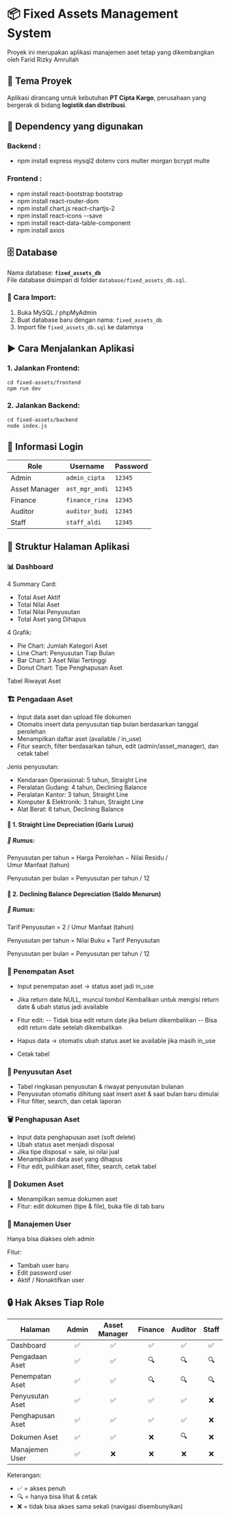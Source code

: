# 📦 Fixed Assets Management System

Proyek ini merupakan aplikasi manajemen aset tetap yang dikembangkan oleh Farid Rizky Amrullah

## 🏢 Tema Proyek
Aplikasi dirancang untuk kebutuhan **PT Cipta Kargo**, perusahaan yang bergerak di bidang **logistik dan distribusi**.

## 📘 Dependency yang digunakan

### Backend :
- npm install express mysql2 dotenv cors multer morgan bcrypt multe

### Frontend :
- npm install react-bootstrap bootstrap
- npm install react-router-dom
- npm install chart.js react-chartjs-2
- npm install react-icons --save
- npm install react-data-table-component
- npm install axios

## 🗄️ Database
Nama database: **`fixed_assets_db`**  
File database disimpan di folder `database/fixed_assets_db.sql`.

### 🎯 Cara Import:
1. Buka MySQL / phpMyAdmin
2. Buat database baru dengan nama: `fixed_assets_db`
3. Import file `fixed_assets_db.sql` ke dalamnya

## ▶️ Cara Menjalankan Aplikasi

### 1. Jalankan **Frontend**:
```
cd fixed-assets/frontend
npm run dev
```

### 2. Jalankan **Backend**:
```
cd fixed-assets/backend
node index.js
```

## 🔐 Informasi Login
| Role          | Username       | Password |
| ------------- | -------------- | -------- |
| Admin         | `admin_cipta`  | `12345`  |
| Asset Manager | `ast_mgr_andi` | `12345`  |
| Finance       | `finance_rina` | `12345`  |
| Auditor       | `auditor_budi` | `12345`  |
| Staff         | `staff_aldi`   | `12345`  |

## 🧭 Struktur Halaman Aplikasi
### 📊 Dashboard
4 Summary Card:
- Total Aset Aktif
- Total Nilai Aset
- Total Nilai Penyusutan
- Total Aset yang Dihapus

4 Grafik:
- Pie Chart: Jumlah Kategori Aset
- Line Chart: Penyusutan Tiap Bulan
- Bar Chart: 3 Aset Nilai Tertinggi
- Donut Chart: Tipe Penghapusan Aset

Tabel Riwayat Aset

### 🏗️ Pengadaan Aset
- Input data aset dan upload file dokumen
- Otomatis insert data penyusutan tiap bulan berdasarkan tanggal perolehan
- Menampilkan daftar aset (available / in_use)
- Fitur search, filter berdasarkan tahun, edit (admin/asset_manager), dan cetak tabel

Jenis penyusutan:
- Kendaraan Operasional: 5 tahun, Straight Line
- Peralatan Gudang: 4 tahun, Declining Balance
- Peralatan Kantor: 3 tahun, Straight Line
- Komputer & Elektronik: 3 tahun, Straight Line
- Alat Berat: 6 tahun, Declining Balance

#### 📘 1. Straight Line Depreciation (Garis Lurus)
##### 🧮 Rumus:
Penyusutan per tahun = Harga Perolehan − Nilai Residu / Umur Manfaat (tahun)

Penyusutan per bulan = Penyusutan per tahun / 12


#### 📘 2. Declining Balance Depreciation (Saldo Menurun)
##### 🧮 Rumus:
Tarif Penyusutan = 2 / Umur Manfaat (tahun)

Penyusutan per tahun = Nilai Buku × Tarif Penyusutan

Penyusutan per bulan = Penyusutan per tahun / 12

### 🧾 Penempatan Aset
- Input penempatan aset → status aset jadi in_use
- Jika return date NULL, muncul tombol Kembalikan untuk mengisi return date & ubah status jadi available

- Fitur edit:
-- Tidak bisa edit return date jika belum dikembalikan
-- Bisa edit return date setelah dikembalikan

- Hapus data → otomatis ubah status aset ke available jika masih in_use
- Cetak tabel

### 🧮 Penyusutan Aset
- Tabel ringkasan penyusutan & riwayat penyusutan bulanan
- Penyusutan otomatis dihitung saat insert aset & saat bulan baru dimulai
- Fitur filter, search, dan cetak laporan

### 🗑️ Penghapusan Aset
- Input data penghapusan aset (soft delete)
- Ubah status aset menjadi disposal
- Jika tipe disposal = sale, isi nilai jual
- Menampilkan data aset yang dihapus
- Fitur edit, pulihkan aset, filter, search, cetak tabel

### 📂 Dokumen Aset
- Menampilkan semua dokumen aset
- Fitur: edit dokumen (tipe & file), buka file di tab baru

### 👤 Manajemen User
Hanya bisa diakses oleh admin

Fitur:
- Tambah user baru
- Edit password user
- Aktif / Nonaktifkan user

## 🔒 Hak Akses Tiap Role
| Halaman          | Admin | Asset Manager | Finance | Auditor | Staff |
| ---------------- | :---: | :-----------: | :-----: | :-----: | :---: |
| Dashboard        |   ✅   |       ✅       |    ✅    |    ✅    |   ✅   |
| Pengadaan Aset   |   ✅   |       ✅       |    🔍   |    🔍   |   🔍  |
| Penempatan Aset  |   ✅   |       ✅       |    🔍   |    🔍   |   🔍  |
| Penyusutan Aset  |   ✅   |       ✅       |    ✅    |    ✅    |   ❌   |
| Penghapusan Aset |   ✅   |       ✅       |    ✅    |    ✅    |   ❌   |
| Dokumen Aset     |   ✅   |       ✅       |    ❌    |    🔍   |   ❌   |
| Manajemen User   |   ✅   |       ❌       |    ❌    |    ❌    |   ❌   |

Keterangan:

- ✅ = akses penuh
- 🔍 = hanya bisa lihat & cetak
- ❌ = tidak bisa akses sama sekali (navigasi disembunyikan)
